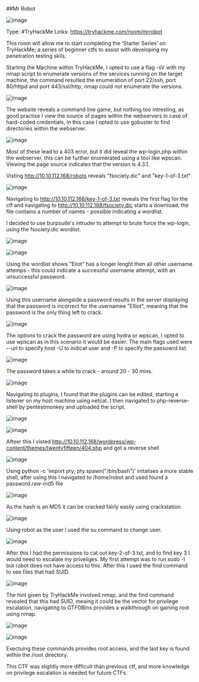 ##Mr Robot

![image](https://user-images.githubusercontent.com/74746341/170728675-20d8c6bf-2d55-4efe-ae95-9a25a6a9b9ed.png)

Type: #TryHackMe
Links: https://tryhackme.com/room/mrrobot

This room will allow me to start completing the ‘Starter Series’ on TryHackMe; a series of beginner ctfs to assist with developing my penetration testing skils.

Starting the Machine within TryHackMe, I opted to use a flag -sV with my nmap script to enumerate versions of the services running on the target machine, the command resulted the enumeration of port 22/ssh, port 80/httpd and port 443/ssl/http, nmap could not enumerate the versions.

![image](https://user-images.githubusercontent.com/74746341/170729074-7679a44c-c1a9-4ac9-8658-81ce7f6f370d.png)

The website reveals a command line game, but nothing too intresting, as good practise I view the source of pages within the webservers in case of hard-coded credentials, in this case I opted to use gobuster to find directories within the webserver.

![image](https://user-images.githubusercontent.com/74746341/170729623-3dce7ab6-1bba-4733-8949-132218f9e894.png)

Most of these lead to a 403 error, but it did reveal the wp-login.php within the webserver, this can be further enumerated using a tool like wpscan. Viewing the page source indicates that the version is 4.3.1.

Visting http://10.10.112.168/robots reveals "fsociety.dic" and "key-1-of-3.txt"

![image](https://user-images.githubusercontent.com/74746341/170730642-26dc608f-ed4d-43a5-bb97-c394ac559893.png)

Navigating to http://10.10.112.168/key-1-of-3.txt reveals the first flag for the ctf and navigating to http://10.10.112.168/fsociety.dic starts a download, the file contains a number of names - possible indicating a wordlist.

I decided to use burpsuite's intruder to attempt to brute force the wp-login, using the fsociety.dic wordlist.

![image](https://user-images.githubusercontent.com/74746341/170731468-087ba69b-f20e-43d8-85f4-6fb68ccf04ed.png)
 
![image](https://user-images.githubusercontent.com/74746341/170731409-b7210bd4-dcb4-4872-88fa-6abea3da396b.png)

Using the wordlist shows "Eliot" has a longer lenght then all other username attemps - this could indicate a successful username attempt, with an unsuccessful password.

![image](https://user-images.githubusercontent.com/74746341/170731842-ac737feb-6df1-4ff5-8169-148c2c1b8650.png)

Using this username alongside a password results in the server displaying that the password is incorrect for the usernamee "Elliot", meaning that the password is the only thing left to crack.

![image](https://user-images.githubusercontent.com/74746341/170732053-8827fb7c-9adb-457b-8c83-4942f1baf14f.png)

The options to crack the password are using hydra or wpscan, I opted to use wpscan as in this scenario it would be easier. The main flags used were --url to specify host -U to indicat user and -P to specify the passowrd list.

![image](https://user-images.githubusercontent.com/74746341/170732741-1e566a01-1ac5-48f2-b740-5009998d2523.png)

The password takes a while to crack - around 20 - 30 mins.

![image](https://user-images.githubusercontent.com/74746341/170735325-e11639c5-a66e-412c-830d-e79d085da820.png)

Navigating to plugins, I found that the plugins can be edited, starting a listener on my host machine using netcat. I then navigated to php-reverse-shell by pentestmonkey and uploaded the script.

![image](https://user-images.githubusercontent.com/74746341/170735725-8c548048-5eae-444c-a6ce-fc246f3c8895.png)

![image](https://user-images.githubusercontent.com/74746341/170735603-5067def7-a4cb-4069-b422-c2d84f48546f.png)

Afteer this I visted http://10.10.112.168/wordpress/wp-content/themes/twentyfifteen/404.php and got a reverse shell

![image](https://user-images.githubusercontent.com/74746341/170736286-ba46c62c-9bfd-491c-94f7-e1933c668f1c.png)

Using python -c 'import pty; pty.spawn("/bin/bash")' initalises a more stable shell, after using this I navigated to /home/robot and used found a password.raw-md5 file

![image](https://user-images.githubusercontent.com/74746341/170736594-976dde29-f0c0-4a39-a2ff-7174664de26b.png)

As the hash is an MD5 it can be cracked fairly easily using crackstation.

![image](https://user-images.githubusercontent.com/74746341/170736886-b620e16e-45b9-43b9-b62f-a7d420099e88.png)

Using robot as the user I used the su command to change user.

![image](https://user-images.githubusercontent.com/74746341/170737147-12cd7e22-b526-488e-bb46-a17811aa74d8.png)

After this I had the permissions to cat out key-2-of-3.txt, and to find key 3 I would need to escalate my priveliges. My first attempt was to run sudo -l but robot does not have access to this. After this I used the find command to see files that had SUID.

![image](https://user-images.githubusercontent.com/74746341/170737735-2ccbedb5-ebf3-462e-aa4e-d23c3c069292.png)

The hint given by TryHackMe involved nmap, and the find command revealed that this had SUID, meaing it could be the vector for privilege escalation, navigating to GTFOBins provides a walkthrough on gaining root using nmap.

![image](https://user-images.githubusercontent.com/74746341/170737951-fa305e10-fc6c-4371-9e20-99afa68c1058.png)

![image](https://user-images.githubusercontent.com/74746341/170738206-de9142f9-fa68-42b9-8288-8fd4a4912fba.png)

Exectuing these commands provides root access, and the last key is found within the /root directory.

This CTF was slightly more difficult than previous ctf, and more knowledge on privilege escalation is needed for future CTFs.
